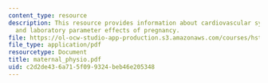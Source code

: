 ```yaml
---
content_type: resource
description: This resource provides information about cardiovascular system, pulmonary,
  and laboratory parameter effects of pregnancy.
file: https://ol-ocw-studio-app-production.s3.amazonaws.com/courses/hst-071-human-reproductive-biology-fall-2005/c2d2de436a715f099324beb46e205348_maternal_physio.pdf
file_type: application/pdf
resourcetype: Document
title: maternal_physio.pdf
uid: c2d2de43-6a71-5f09-9324-beb46e205348
---
```

